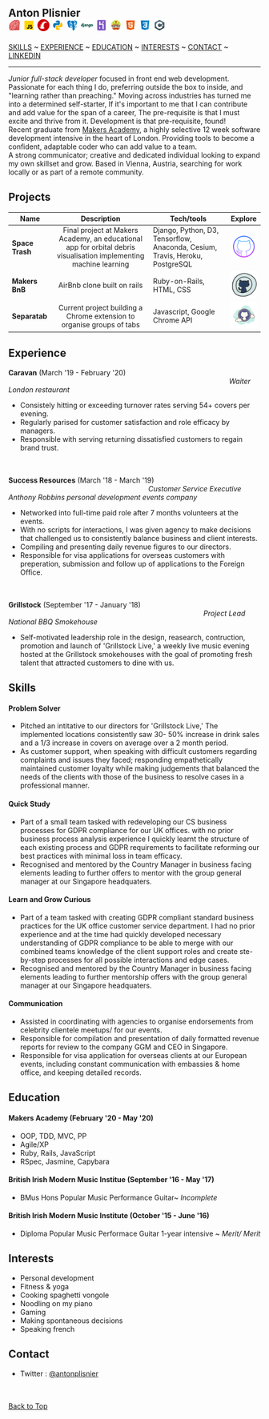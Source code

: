 ## Anton Plisnier &nbsp;&nbsp;&nbsp;&nbsp;&nbsp;&nbsp;&nbsp;&nbsp;&nbsp;&nbsp;&nbsp;&nbsp;&nbsp;&nbsp;&nbsp;&nbsp;&nbsp;&nbsp;&nbsp;&nbsp;&nbsp;&nbsp;&nbsp;&nbsp;&nbsp;&nbsp;&nbsp;&nbsp;&nbsp;&nbsp;&nbsp;&nbsp;&nbsp;&nbsp;&nbsp;&nbsp;&nbsp;&nbsp;&nbsp;&nbsp;&nbsp;&nbsp;&nbsp;&nbsp;&nbsp;&nbsp;&nbsp;&nbsp;&nbsp;&nbsp;&nbsp;&nbsp;&nbsp;&nbsp;&nbsp;&nbsp;&nbsp;&nbsp;&nbsp;&nbsp;&nbsp;&nbsp;&nbsp;&nbsp;&nbsp;&nbsp;&nbsp;&nbsp;&nbsp;&nbsp;![ruby](https://github.com/Apliz/CV/blob/draft/src/languages-tools/ruby_24.png)&nbsp;![Javascript](https://github.com/Apliz/CV/blob/draft/src/languages-tools/Javascript_24.png)&nbsp;![Rails](https://github.com/Apliz/CV/blob/draft/src/languages-tools/rails_24.png)&nbsp;![Python](https://github.com/Apliz/CV/blob/draft/src/languages-tools/python_24.png)&nbsp;![psql](https://github.com/Apliz/CV/blob/draft/src/languages-tools/psql_24.png)&nbsp;![Django](https://github.com/Apliz/CV/blob/draft/src/languages-tools/django_24.png)&nbsp;![heroku](https://github.com/Apliz/CV/blob/draft/src/languages-tools/heroku_24.png)&nbsp;![travis](https://github.com/Apliz/CV/blob/draft/src/languages-tools/travis_24.png)&nbsp;![html](https://github.com/Apliz/CV/blob/draft/src/languages-tools/html_24.png)&nbsp;![css](https://github.com/Apliz/CV/blob/draft/src/languages-tools/css_24.png)&nbsp;![cSharp](https://github.com/Apliz/CV/blob/draft/src/languages-tools/c_sharp_24.png)
[SKILLS](#Skills) ~ [EXPERIENCE](#Experience) ~ [EDUCATION](#Education) ~ [INTERESTS](#Interests) ~ [CONTACT](#Contact) ~ [LINKEDIN](https://www.linkedin.com/in/anttongp/)  

***

_Junior full-stack developer_ focused in front end web development. Passionate for each thing I do, preferring outside the box to inside, and "learning rather than preaching." Moving across industries has turned me into a determined self-starter, If it's important to me that I can contribute and add value for the span of a career, The pre-requisite is that I must excite and thrive from it. Development is that pre-requisite, found!  
Recent graduate from [Makers Academy](https://makers.tech/hire/), a highly selective 12 week software development intensive in the heart of London. Providing tools to become a confident, adaptable coder who can add value to a team.  
A strong communicator; creative and dedicated individual looking to expand my own skillset and grow. Based in Vienna, Austria, searching for work locally or as part of a remote community.  

## Projects

| Name                         | Description         | Tech/tools        | Explore |  
| ---------------------------- |:-----------------:|-----------------|:---:|
| **Space Trash**| Final project at Makers Academy, an educational app for orbital debris visualisation implementing machine learning| Django, Python, D3, Tensorflow, Anaconda, Cesium, Travis, Heroku, PostgreSQL  | <a href="https://github.com/Apliz/SpaceTrash">![SpaceTrash](https://github.com/Apliz/CV/blob/draft/src/github-logos/sleek_64.png "Shoot the Moon!")</a> |  
| **Makers BnB** | AirBnb clone built on rails  | Ruby-on-Rails, HTML, CSS | <a href="https://github.com/Apliz/MakersBnb">![MakersBnb](https://github.com/Apliz/CV/blob/draft/src/github-logos/rustic_64.png "Come fly with Me!")</a> |  
| **Separatab** | Current project building a Chrome extension to organise groups of tabs | Javascript, Google Chrome API  | <a href="https://github.com/Apliz/Separatab">![Separatab](https://github.com/Apliz/CV/blob/draft/src/github-logos/cloud_64.png "Lost no more!")</a> |  

## Experience

**Caravan** (March '19 - February '20)
&nbsp;&nbsp;&nbsp;&nbsp;&nbsp;&nbsp;&nbsp;&nbsp;&nbsp;&nbsp;&nbsp;&nbsp;&nbsp;&nbsp;&nbsp;&nbsp;&nbsp;&nbsp;&nbsp;&nbsp;&nbsp;&nbsp;&nbsp;&nbsp;&nbsp;&nbsp;&nbsp;&nbsp;&nbsp;&nbsp;&nbsp;&nbsp;&nbsp;&nbsp;&nbsp;&nbsp;&nbsp;&nbsp;&nbsp;&nbsp;&nbsp;&nbsp;&nbsp;&nbsp;&nbsp;&nbsp;&nbsp;&nbsp;&nbsp;&nbsp;&nbsp;&nbsp;&nbsp;&nbsp;&nbsp;&nbsp;&nbsp;&nbsp;&nbsp;&nbsp;&nbsp;&nbsp;&nbsp;&nbsp;&nbsp;&nbsp;&nbsp;&nbsp;&nbsp;&nbsp;&nbsp;&nbsp;&nbsp;&nbsp;&nbsp;&nbsp;&nbsp;&nbsp;&nbsp;&nbsp;&nbsp;&nbsp;&nbsp;&nbsp;&nbsp;&nbsp;&nbsp;&nbsp;&nbsp;&nbsp;&nbsp;&nbsp;&nbsp;&nbsp;&nbsp;&nbsp;&nbsp;&nbsp;&nbsp;&nbsp;&nbsp;&nbsp;&nbsp;&nbsp;&nbsp;&nbsp;&nbsp;&nbsp;&nbsp;&nbsp;&nbsp;&nbsp;_Waiter_  
_London restaurant_  
- Consistely hitting or exceeding turnover rates serving 54+ covers per evening.    
- Regularly parised for customer satisfaction and role efficacy by managers.  
- Responsible with serving returning dissatisfied customers to regain brand trust.  
  
<br><br/>
**Success Resources** (March '18 - March '19)
&nbsp;&nbsp;&nbsp;&nbsp;&nbsp;&nbsp;&nbsp;&nbsp;&nbsp;&nbsp;&nbsp;&nbsp;&nbsp;&nbsp;&nbsp;&nbsp;&nbsp;&nbsp;&nbsp;&nbsp;&nbsp;&nbsp;&nbsp;&nbsp;&nbsp;&nbsp;&nbsp;&nbsp;&nbsp;&nbsp;&nbsp;&nbsp;&nbsp;&nbsp;&nbsp;&nbsp;&nbsp;&nbsp;&nbsp;&nbsp;&nbsp;&nbsp;&nbsp;&nbsp;&nbsp;&nbsp;&nbsp;&nbsp;&nbsp;&nbsp;&nbsp;&nbsp;&nbsp;&nbsp;&nbsp;&nbsp;&nbsp;&nbsp;&nbsp;&nbsp;&nbsp;&nbsp;&nbsp;&nbsp;&nbsp;&nbsp;&nbsp;&nbsp;&nbsp;&nbsp;&nbsp;_Customer Service Executive_  
_Anthony Robbins personal development events company_  
  
- Networked into full-time paid role after 7 months volunteers at the events.   
- With no scripts for interactions, I was given agency to make decisions that challenged us to consistently balance business and client interests.  
- Compiling and presenting daily revenue figures to our directors.  
- Responsible for visa applications for overseas customers with preperation, submission and follow up of applications to the Foreign Office.  

<br><br/>
**Grillstock** (September '17 - January '18)
&nbsp;&nbsp;&nbsp;&nbsp;&nbsp;&nbsp;&nbsp;&nbsp;&nbsp;&nbsp;&nbsp;&nbsp;&nbsp;&nbsp;&nbsp;&nbsp;&nbsp;&nbsp;&nbsp;&nbsp;&nbsp;&nbsp;&nbsp;&nbsp;&nbsp;&nbsp;&nbsp;&nbsp;&nbsp;&nbsp;&nbsp;&nbsp;&nbsp;&nbsp;&nbsp;&nbsp;&nbsp;&nbsp;&nbsp;&nbsp;&nbsp;&nbsp;&nbsp;&nbsp;&nbsp;&nbsp;&nbsp;&nbsp;&nbsp;&nbsp;&nbsp;&nbsp;&nbsp;&nbsp;&nbsp;&nbsp;&nbsp;&nbsp;&nbsp;&nbsp;&nbsp;&nbsp;&nbsp;&nbsp;&nbsp;&nbsp;&nbsp;&nbsp;&nbsp;&nbsp;&nbsp;&nbsp;&nbsp;&nbsp;&nbsp;&nbsp;&nbsp;&nbsp;&nbsp;&nbsp;&nbsp;&nbsp;&nbsp;&nbsp;&nbsp;&nbsp;&nbsp;&nbsp;&nbsp;&nbsp;&nbsp;&nbsp;&nbsp;&nbsp;&nbsp;&nbsp;&nbsp;&nbsp;&nbsp;_Project Lead_  
_National BBQ Smokehouse_

- Self-motivated leadership role in the design, reasearch, contruction, promotion and launch of 'Grillstock Live,' a weekly live music evening hosted at the Grillstock smokehouses with the goal of promoting fresh talent that attracted customers to dine with us.

## Skills

#### Problem Solver

- Pitched an intitative to our directors for 'Grillstock Live,' The implemented locations consistently saw 30- 50% increase in drink sales and a 1/3 increase in covers on average over a 2 month period.
- As customer support, when speaking with difficult customers regarding complaints and issues they faced; responding empathetically maintained customer loyalty while making judgements that balanced the needs of the clients with those of the business to resolve cases in a professional manner.

#### Quick Study

- Part of a small team tasked with redeveloping our CS business processes for GDPR compliance for our UK offices. with no prior business process analysis experience I quickly learnt the structure of each existing process and GDPR requirements to facilitate reforming our best practices with minimal loss in team efficacy.
- Recognised and mentored by the Country Manager in business facing elements leading to further offers to mentor with the group general manager at our Singapore headquaters.

#### Learn and Grow Curious  

- Part of a team tasked with creating GDPR compliant standard business practices for the UK office customer service department. I had no prior experience and at the time had quickly developed necessary understanding of GDPR compliance to be able to merge with our combined teams knowledge of the client support roles and create ste-by-step processes for all possible interactions and edge cases.
- Recognised and mentored by the Country Manager in business facing elements leading to further mentorship offers with the group general manager at our Singapore headquaters.

#### Communication

- Assisted in coordinating with agencies to organise endorsements from celebrity clientele meetups/ for our events.  
- Responsible for compilation and presentation of daily formatted revenue reports for review to the company GGM and CEO in Singapore.  
- Responsible for visa application for overseas clients at our European events, including constant communication with embassies & home office, and keeping detailed records.

## Education

#### Makers Academy (February '20 - May '20)  

- OOP, TDD, MVC, PP
- Agile/XP
- Ruby, Rails, JavaScript
- RSpec, Jasmine, Capybara

#### British Irish Modern Music Institue (September '16 - May '17)

- BMus Hons Popular Music Performance Guitar~ _Incomplete_

#### British Irish Modern Music Institute (October '15 - June '16)

- Diploma Popular Music Performace Guitar 1-year intensive  ~ _Merit/ Merit_  

## Interests

- Personal development
- Fitness & yoga  
- Cooking spaghetti vongole  
- Noodling on my piano  
- Gaming  
- Making spontaneous decisions  
- Speaking french  

## Contact

- Twitter : [@antonplisnier](https://twitter.com/AntonPlisnier)  
<br><br/>

[Back to Top](CV)
